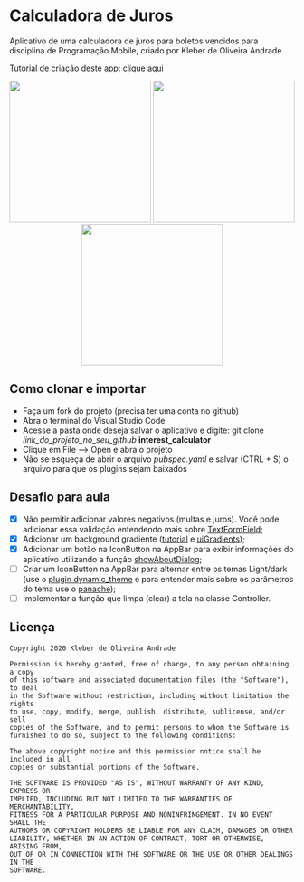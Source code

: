 # Calculadora de Juros

Aplicativo de uma calculadora de juros para boletos vencidos para disciplina de Programação Mobile, criado por Kleber de Oliveira Andrade

Tutorial de criação deste app: [clique aqui](https://medium.com/flutter-comunidade-br/desenvolvimento-de-uma-calculadora-de-juros-para-boletos-vencidos-44ab70fcf0cd)

<p align="center">
    <img src="https://cdn-images-1.medium.com/max/1200/1*WdbItC4zKosSqygbVG4oMw.png" width="250"/>
    <img src="https://cdn-images-1.medium.com/max/1200/1*XnHNyKaV6INFue5l7Sj6EQ.png" width="250"/>
    <img src="https://cdn-images-1.medium.com/max/1200/1*rKoCLkb9VN14KkOQYekgww.png" width="250"/>
</p>

## Como clonar e importar

*   Faça um fork do projeto (precisa ter uma conta no github)
*   Abra o terminal do Visual Studio Code
*   Acesse a pasta onde deseja salvar o aplicativo e digite: git clone *link_do_projeto_no_seu_github* **interest_calculator**
*   Clique em File --> Open e abra o projeto
*   Não se esqueça de abrir o arquivo *pubspec.yaml* e salvar (CTRL + S) o arquivo para que os plugins sejam baixados

## Desafio para aula

*   [x] Não permitir adicionar valores negativos (multas e juros). Você pode adicionar essa validação entendendo mais sobre [TextFormField](https://flutter.dev/docs/cookbook/forms/validation);
*   [x] Adicionar um background gradiente ([tutorial](https://alligator.io/flutter/flutter-gradient/) e [uiGradients](https://uigradients.com/));
*   [x] Adicionar um botão na IconButton na AppBar para exibir informações do aplicativo utilizando a função [showAboutDialog](https://api.flutter.dev/flutter/material/showAboutDialog.html);
*   [ ] Criar um IconButton na AppBar para alternar entre os temas Light/dark (use o [plugin dynamic_theme](https://pub.dev/packages/dynamic_theme) e para entender mais sobre os parâmetros do tema use o [panache](https://rxlabz.github.io/panache/#/));
*   [ ] Implementar a função que limpa (clear) a tela na classe Controller.

## Licença

    Copyright 2020 Kleber de Oliveira Andrade
    
    Permission is hereby granted, free of charge, to any person obtaining a copy
    of this software and associated documentation files (the "Software"), to deal
    in the Software without restriction, including without limitation the rights
    to use, copy, modify, merge, publish, distribute, sublicense, and/or sell
    copies of the Software, and to permit persons to whom the Software is
    furnished to do so, subject to the following conditions:
    
    The above copyright notice and this permission notice shall be included in all
    copies or substantial portions of the Software.
    
    THE SOFTWARE IS PROVIDED "AS IS", WITHOUT WARRANTY OF ANY KIND, EXPRESS OR
    IMPLIED, INCLUDING BUT NOT LIMITED TO THE WARRANTIES OF MERCHANTABILITY,
    FITNESS FOR A PARTICULAR PURPOSE AND NONINFRINGEMENT. IN NO EVENT SHALL THE
    AUTHORS OR COPYRIGHT HOLDERS BE LIABLE FOR ANY CLAIM, DAMAGES OR OTHER
    LIABILITY, WHETHER IN AN ACTION OF CONTRACT, TORT OR OTHERWISE, ARISING FROM,
    OUT OF OR IN CONNECTION WITH THE SOFTWARE OR THE USE OR OTHER DEALINGS IN THE
    SOFTWARE.
